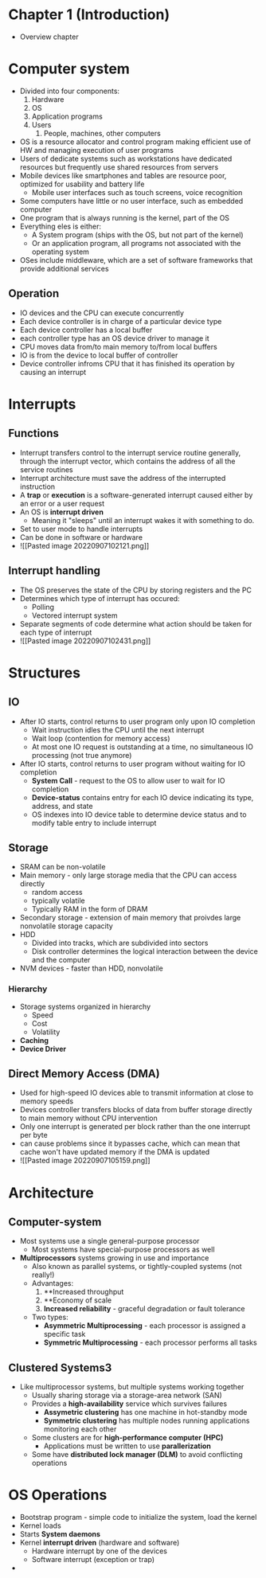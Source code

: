 # Chapter 1 (Introduction)
- Overview chapter
# Computer system
- Divided into four components:
	1. Hardware
	2. OS
	3. Application programs
	4. Users
		1. People, machines, other computers
- OS is  a resource allocator and control program making efficient use of HW and managing execution of user programs
- Users of dedicate systems such as workstations have dedicated resources but frequently use shared resources from servers
- Mobile devices like smartphones and tables are resource poor, optimized for usability and battery life
	- Mobile user interfaces such as touch screens, voice recognition
- Some computers have little or no user interface, such as embedded computer
- One program that is always running is the kernel, part of the OS
- Everything eles is either:
	- A System program (ships with the OS, but not part of the kernel)
	- Or an application program, all programs not associated with the operating system
- OSes include middleware, which are a set of software frameworks that provide additional services
## Operation
- IO devices and the CPU can execute concurrently
- Each device controller is in charge of a particular device type
- Each device controller has a local buffer
- each controller type has an OS device driver to manage it
- CPU moves data from/to main memory to/from local buffers
- IO is from the device to local buffer of controller
- Device controller infroms CPU that it has finished its operation by causing an interrupt
# Interrupts
## Functions
- Interrupt transfers control to the interrupt service routine generally, through the interrupt vector, which contains the address of all the service routines
- Interrupt architecture must save the address of the interrupted instruction
- A **trap** or **execution** is a software-generated interrupt caused either by an error or a user request
- An OS is **interrupt driven**
	- Meaning it "sleeps" until an interrupt wakes it with something to do.
- Set to user mode to handle interrupts
- Can be done in software or hardware
- ![[Pasted image 20220907102121.png]]
## Interrupt handling
- The OS preserves the state of the CPU by storing registers and the PC
- Determines which type of interrupt has occured:
	- Polling
	- Vectored interrupt system
- Separate segments of code determine what action should be taken for each type of interrupt
- ![[Pasted image 20220907102431.png]]
# Structures
## IO
- After IO starts, control returns to user program only upon IO completion
	- Wait instruction idles the CPU until the next interrupt
	- Wait loop (contention for memory access)
	- At most one IO request is outstanding at a time, no simultaneous IO processing (not true anymore)
- After IO starts, control returns to user program without waiting for IO completion
	- **System Call** - request to the OS to allow user to wait for IO completion
	- **Device-status** contains entry for each IO device indicating its type, address, and state
	- OS indexes into IO device table to determine device status and to modify table entry to include interrupt
## Storage 
- SRAM can be non-volatile
- Main memory - only large storage media that the CPU can access directly
	- random access
	- typically volatile
	- Typically RAM in the form of DRAM
- Secondary storage - extension of main memory that proivdes large nonvolatile storage capacity
- HDD
	- Divided into tracks, which are subdivided into sectors
	- Disk controller determines the logical interaction between the device and the computer
- NVM devices - faster than HDD, nonvolatile
### Hierarchy
- Storage systems organized in hierarchy
	- Speed
	- Cost
	- Volatility
- **Caching**
- **Device Driver**
## Direct Memory Access (DMA)
- Used for high-speed IO devices able to transmit information at close to memory speeds
- Devices controller transfers blocks of data from buffer storage directly to main memory without CPU intervention
- Only one interrupt is generated per block rather than the one interrupt per byte
- can cause problems since it bypasses cache, which can mean that cache won't have updated memory if the DMA is updated
- ![[Pasted image 20220907105159.png]]
# Architecture
## Computer-system
- Most systems use a single general-purpose processor
	- Most systems have special-purpose processors as well
- **Multiprocessors** systems growing in use and importance
	- Also known as parallel systems, or tightly-coupled systems (not really!)
	- Advantages:
		1. **Increased throughput
		2. **Economy of scale
		3. **Increased reliability** - graceful degradation or fault tolerance
	- Two types:
		- **Asymmetric Multiprocessing** - each processor is assigned a specific task
		- **Symmetric Multiprocessing** - each processor performs all tasks
## Clustered Systems3
- Like multiprocessor systems, but multiple systems working together
	- Usually sharing storage via a storage-area network (SAN)
	- Provides a **high-availability** service which survives failures
		- **Assymetric clustering** has one machine in hot-standby mode
		- **Symmetric clustering** has multiple nodes running applications monitoring each other
	- Some clusters are for **high-performance computer (HPC)**
		- Applications must be written to use **parallerization**
	- Some have **distributed lock manager (DLM)** to avoid conflicting operations
# OS Operations
- Bootstrap program - simple code to initialize the system, load the kernel
- Kernel loads
- Starts **System daemons**
- Kernel **interrupt driven** (hardware and software)
	- Hardware interrupt by one of the devices
	- Software interrupt (exception or trap)
- 